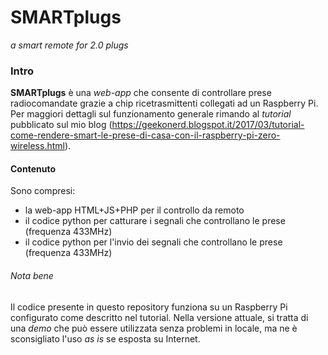 # SMARTplugs
*a smart remote for 2.0 plugs*

### Intro
**SMARTplugs** è una *web-app* che consente di controllare prese radiocomandate grazie a chip ricetrasmittenti collegati ad un Raspberry Pi. Per maggiori dettagli sul funzionamento generale rimando al *tutorial* pubblicato sul mio blog (https://geekonerd.blogspot.it/2017/03/tutorial-come-rendere-smart-le-prese-di-casa-con-il-raspberry-pi-zero-wireless.html).

#### Contenuto
Sono compresi:
- la web-app HTML+JS+PHP per il controllo da remoto
- il codice python per catturare i segnali che controllano le prese (frequenza 433MHz)
- il codice python per l'invio dei segnali che controllano le prese (frequenza 433MHz)

###### Nota bene
Il codice presente in questo repository funziona su un Raspberry Pi configurato come descritto nel tutorial. Nella versione attuale, si tratta di una *demo* che può essere utilizzata senza problemi in locale, ma ne è sconsigliato l'uso *as is* se esposta su Internet.
